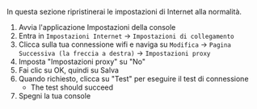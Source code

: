 In questa sezione ripristinerai le impostazioni di Internet alla normalità.

1. Avvia l'applicazione Impostazioni della console
2. Entra in `Impostazioni Internet` -> `Impostazioni di collegamento`
3. Clicca sulla tua connessione wifi e naviga su `Modifica` -> `Pagina Successiva (la freccia a destra)` -> `Impostazioni proxy`
4. Imposta "Impostazioni proxy" su "No"
5. Fai clic su OK, quindi su Salva
6. Quando richiesto, clicca su "Test" per eseguire il test di connessione
   - The test should succeed
7. Spegni la tua console
